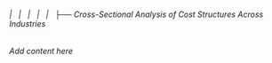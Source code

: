 ###### |   |   |   |   |   ├── Cross-Sectional Analysis of Cost Structures Across Industries

*Add content here*